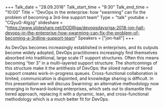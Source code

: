+++
Talk_date = "28.09.2018"
Talk_start_time = "9:30"
Talk_end_time = "10:00"
Title = "DevOps in the enterprise: how \"swarming\" can fix the problem of becoming a 3rd-line support team"
Type = "talk"
youtube = "CQyuG-Algzg"
slideshare = "https://www.slideshare.net/DODRiga/devopsdaysriga-2018-jon-hall-devops-in-the-enterprise-how-swarming-can-fix-the-problem-of-becoming-a-3rdline-support-team"
Speakers = ["jon-hall"]
+++

<p>As DevOps becomes increasingly established in enterprises, and its outputs become widely adopted, DevOps practitioners increasingly find themselves absorbed into traditional, large scale IT support structures. Often this means becoming “tier 3” in a multi-layered support structure. The shortcomings of this structure make it the antithesis of DevOps: the siloed nature of tiered support creates work-in-progress queues. Cross-functional collaboration is limited, communication is disjointed, and knowledge sharing is difficult. In this presentation we will discuss Swarming: an alternative methodology now emerging in forward-looking enterprises, which sets out to dismantle the tiered approach, replacing it with a dynamic, lean, and cross-functional methodology which is a much better fit for DevOps.</p>